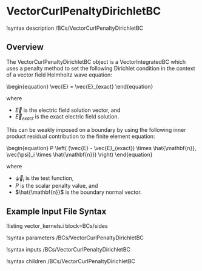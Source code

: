 # VectorCurlPenaltyDirichletBC

!syntax description /BCs/VectorCurlPenaltyDirichletBC

## Overview

The VectorCurlPenaltyDirichletBC object is a VectorIntegratedBC which uses a
penalty method to set the following Dirichlet condition in the context of a
vector field Helmholtz wave equation:

\begin{equation}
  \vec{E} = \vec{E}_{exact}
\end{equation}

where

- $\vec{E}$ is the electric field solution vector, and
- $\vec{E}_{exact}$ is the exact electric field solution.

This can be weakly imposed on a boundary by using the following inner product
residual contribution to the finite element equation:

\begin{equation}
  P \left( (\vec{E} - \vec{E}_{exact}) \times \hat{\mathbf{n}}, \vec{\psi}_i \times \hat{\mathbf{n}}) \right)
\end{equation}

where

- $\vec{\psi}_i$ is the test function,
- $P$ is the scalar penalty value, and
- $\hat{\mathbf{n}}$ is the boundary normal vector.

## Example Input File Syntax

!listing vector_kernels.i block=BCs/sides

!syntax parameters /BCs/VectorCurlPenaltyDirichletBC

!syntax inputs /BCs/VectorCurlPenaltyDirichletBC

!syntax children /BCs/VectorCurlPenaltyDirichletBC
